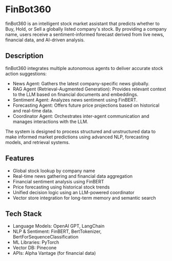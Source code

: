 # FinBot360

finBot360 is an intelligent stock market assistant that predicts whether to Buy, Hold, or Sell a globally listed company's stock. By providing a company name, users receive a sentiment-informed forecast derived from live news, financial data, and AI-driven analysis.

## Description

finBot360 integrates multiple autonomous agents to deliver accurate stock action suggestions:
- News Agent: Gathers the latest company-specific news globally.
- RAG Agent (Retrieval-Augmented Generation): Provides relevant context to the LLM based on financial documents and embeddings.
- Sentiment Agent: Analyzes news sentiment using FinBERT.
- Forecasting Agent: Offers future price projections based on historical and real-time data.
- Coordinator Agent: Orchestrates inter-agent communication and manages interactions with the LLM.

The system is designed to process structured and unstructured data to make informed market predictions using advanced NLP, forecasting models, and retrieval systems.

## Features

- Global stock lookup by company name
- Real-time news gathering and financial data aggregation
- Financial sentiment analysis using FinBERT
- Price forecasting using historical stock trends
- Unified decision logic using an LLM-powered coordinator
- Vector store integration for long-term memory and semantic search

## Tech Stack

- Language Models: OpenAI GPT, LangChain
- NLP & Sentiment: FinBERT, BertTokenizer, BertForSequenceClassification
- ML Libraries: PyTorch
- Vector DB: Pinecone
- APIs: Alpha Vantage (for financial data)

